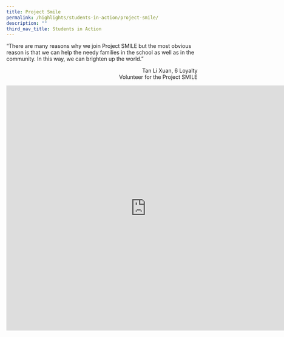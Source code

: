 ```yaml
---
title: Project Smile
permalink: /highlights/students-in-action/project-smile/
description: ""
third_nav_title: Students in Action
---
```

“There are many reasons why we join Project SMILE but the most obvious reason is that we can help the needy families in the school as well as in the community. In this way, we can brighten up the world.”

<p style = "text-align: right"> Tan Li Xuan, 6 Loyalty<br>Volunteer for the Project SMILE</p>

<iframe width="736" height="647" src="https://www.youtube.com/embed/ZbY-MlzeaOk" title="Project SMILE at LHPS 2021 updated" frameborder="0" allow="accelerometer; autoplay; clipboard-write; encrypted-media; gyroscope; picture-in-picture" allowfullscreen></iframe>